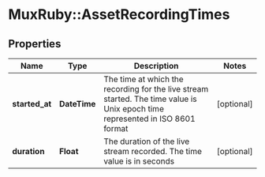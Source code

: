 # MuxRuby::AssetRecordingTimes

## Properties
Name | Type | Description | Notes
------------ | ------------- | ------------- | -------------
**started_at** | **DateTime** | The time at which the recording for the live stream started. The time value is Unix epoch time represented in ISO 8601 format | [optional] 
**duration** | **Float** | The duration of the live stream recorded. The time value is in seconds | [optional] 



